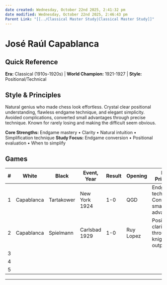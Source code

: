 ```yaml
---
date created: Wednesday, October 22nd 2025, 2:41:32 pm
date modified: Wednesday, October 22nd 2025, 2:46:43 pm
Parent Link: "[[../Classical Master Study|Classical Master Study]]"
---
```


# José Raúl Capablanca

## Quick Reference
**Era:** Classical (1910s-1920s) | **World Champion:** 1921-1927 | **Style:** Positional/Technical

## Style & Principles
Natural genius who made chess look effortless. Crystal clear positional understanding, flawless endgame technique, and elegant simplicity. Avoided complications, converted small advantages through precise technique. Known for rarely losing and making the difficult seem obvious.

**Core Strengths:** Endgame mastery • Clarity • Natural intuition • Simplification technique
**Study Focus:** Endgame conversion • Positional evaluation • When to simplify

## Games

| #   | White      | Black      | Event, Year   | Result | Opening   | Key Principle                                  | Lichess Study                               | Tags                        | Notes                    |
| --- | ---------- | ---------- | ------------- | ------ | --------- | ---------------------------------------------- | ------------------------------------------- | --------------------------- | ------------------------ |
| 1   | Capablanca | Tartakower | New York 1924 | 1-0    | QGD       | Endgame technique: Converting small advantages | https://lichess.org/study/AhmcdjPQ/uLTTiecg | #endgame #technique         | Masterclass rook endgame |
| 2   | Capablanca | Spielmann  | Carlsbad 1929 | 1-0    | Ruy Lopez | Positional clarity through knight outpost      |                                             | #positional #knight-outpost | Dominant Nd5             |
| 3   |            |            |               |        |           |                                                |                                             |                             |                          |
| 4   |            |            |               |        |           |                                                |                                             |                             |                          |
| 5   |            |            |               |        |           |                                                |                                             |                             |                          |

---